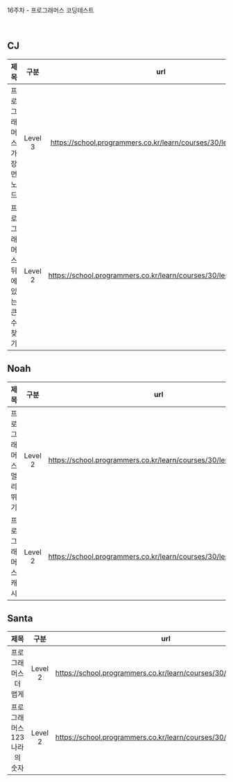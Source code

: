 16주차 - 프로그래머스 코딩테스트

</br>

## CJ

|제목|구분|url|
|:------:|:---:|:---:|
|프로그래머스 가장먼노드|Level 3|https://school.programmers.co.kr/learn/courses/30/lessons/49189|
|프로그래머스 뒤에 있는 큰 수 찾기|Level 2|https://school.programmers.co.kr/learn/courses/30/lessons/154539|


## Noah

| 제목 | 구분 | url |
|:------:|:---:|:---:|
|프로그래머스 멀리 뛰기|Level 2|https://school.programmers.co.kr/learn/courses/30/lessons/12914|
|프로그래머스 캐시|Level 2|https://school.programmers.co.kr/learn/courses/30/lessons/17680|

## Santa

|제목|구분|url|
|:------:|:---:|:---:|
|프로그래머스 더 맵게|Level 2|https://school.programmers.co.kr/learn/courses/30/lessons/42626|
|프로그래머스 123나라의 숫자|Level 2|https://school.programmers.co.kr/learn/courses/30/lessons/12899|
